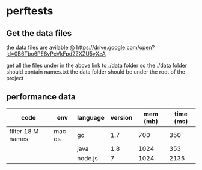 # perftests

## Get the data files
the data files are avilable @ 
https://drive.google.com/open?id=0B6Tbo6PE8yPeVkFpd2ZXZU5yXzA

get all the files under in the above link to ./data folder
so the ./data folder should contain names.txt
the data folder should be under the root of the project


## performance data

| code               | env    | language | version | mem (mb) | time (ms) |
|--------------------|--------|----------|---------|----------|-----------|
| filter 18 M names  | mac os | go       | 1.7     | 700      | 350       |
|                    |        | java     | 1.8     | 1024     | 353       |
|                    |        | node.js  | 7       | 1024     | 2135      |
